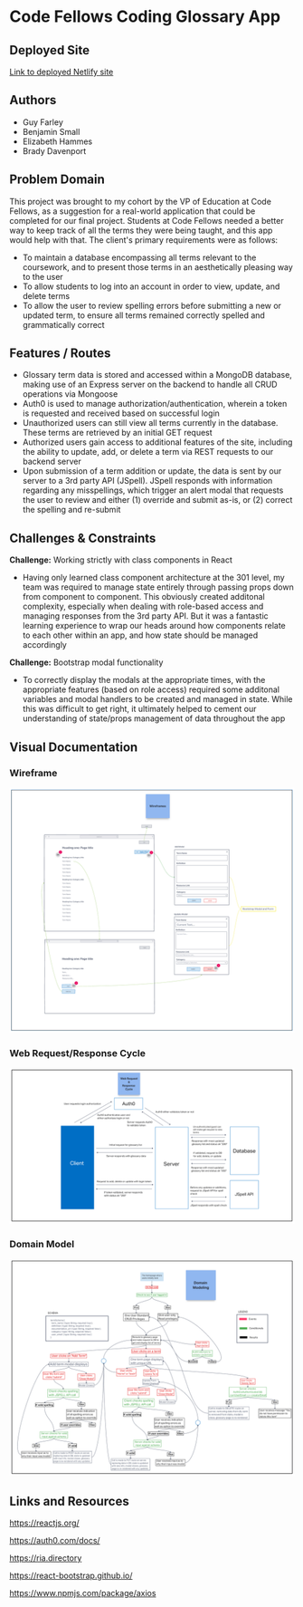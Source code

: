 # Code Fellows Coding Glossary App

## Deployed Site

[Link to deployed Netlify site](https://code-fellows-glossary.netlify.app)

## Authors

- Guy Farley
- Benjamin Small
- Elizabeth Hammes
- Brady Davenport

## Problem Domain

This project was brought to my cohort by the VP of Education at Code Fellows, as a suggestion for a real-world application that could be completed for our final project. Students at Code Fellows needed a better way to keep track of all the terms they were being taught, and this app would help with that. The client's primary requirements were as follows:

- To maintain a database encompassing all terms relevant to the coursework, and to present those terms in an aesthetically pleasing way to the user
- To allow students to log into an account in order to view, update, and delete terms
- To allow the user to review spelling errors before submitting a new or updated term, to ensure all terms remained correctly spelled and grammatically correct

## Features / Routes

- Glossary term data is stored and accessed within a MongoDB database, making use of an Express server on the backend to handle all CRUD operations via Mongoose
- Auth0 is used to manage authorization/authentication, wherein a token is requested and received based on successful login
- Unauthorized users can still view all terms currently in the database. These terms are retrieved by an initial GET request
- Authorized users gain access to additional features of the site, including the ability to update, add, or delete a term via REST requests to our backend server
- Upon submission of a term addition or update, the data is sent by our server to a 3rd party API (JSpell). JSpell responds with information regarding any misspellings, which trigger an alert modal that requests the user to review and either (1) override and submit as-is, or (2) correct the spelling and re-submit

## Challenges & Constraints

**Challenge:** Working strictly with class components in React

- Having only learned class component architecture at the 301 level, my team was required to manage state entirely through passing props down from component to component. This obviously created additonal complexity, especially when dealing with role-based access and managing responses from the 3rd party API. But it was a fantastic learning experience to wrap our heads around how components relate to each other within an app, and how state should be managed accordingly

**Challenge:** Bootstrap modal functionality

- To correctly display the modals at the appropriate times, with the appropriate features (based on role access) required some additonal variables and modal handlers to be created and managed in state. While this was difficult to get right, it ultimately helped to cement our understanding of state/props management of data throughout the app

## Visual Documentation

### Wireframe

![Wireframe for Coding Glossary App](./public/img/glossary_wireframe.png)

### Web Request/Response Cycle

![Web Request & Response Cycle for Coding Glossary App](./public/img/glossary_wrrc.png)

### Domain Model

![Domain Modeling for Coding Glossary App](./public/img/glossary_domain.png)

## Links and Resources

<https://reactjs.org/>

<https://auth0.com/docs/>

<https://ria.directory>

<https://react-bootstrap.github.io/>

<https://www.npmjs.com/package/axios>
